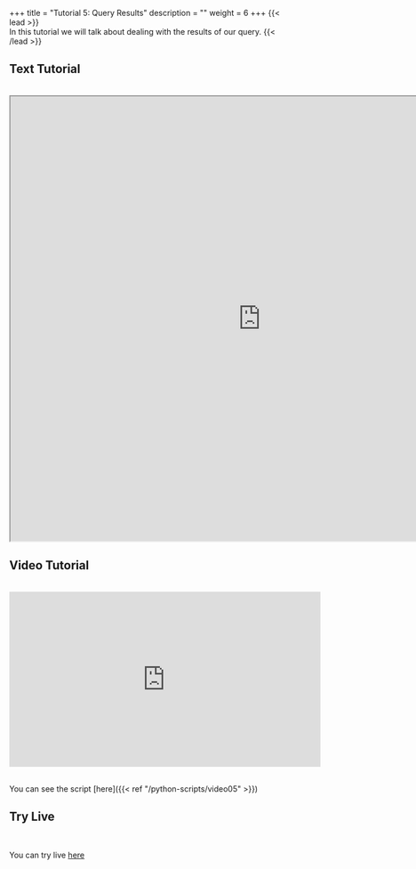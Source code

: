 +++
title = "Tutorial 5: Query Results"
description = ""
weight = 6
+++
{{< lead >}}
<br/>
In this tutorial we will talk about dealing with the results of our query.
{{< /lead >}}

## Text Tutorial
<br/>

<iframe width="900" height="800" src="https://nbviewer.jupyter.org/github/intermine/intermine-ws-python-docs/blob/master/05-tutorial.ipynb" title="Python Tutorial 05">
</iframe>


## Video Tutorial
<br/>

<iframe width="560" height="315" src="https://www.youtube.com/embed/k9Bs44aLO7k" frameborder="0" allow="accelerometer; autoplay; encrypted-media; gyroscope; picture-in-picture" allowfullscreen></iframe>
<br/>

<br/>

You can see the script [here]({{< ref "/python-scripts/video05" >}})




## Try Live
<br/>

You can try live <a href="https://mybinder.org/v2/gh/intermine/intermine-ws-python-docs/master?filepath=05-tutorial.ipynb">here</a>
